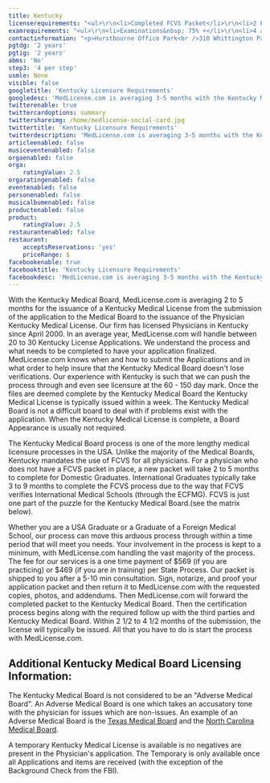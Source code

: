 ```yaml
---
title: Kentucky
licenserequirements: "<ul>\r\n<li>Completed FCVS Packet</li>\r\n<li>2 Physician References</li>\r\n<li>AMA/AOA Profile</li>\r\n<li>All State Medical Licenses</li>\r\n<li>NPDB-HIPDB Report</li>\r\n<li>Employment and Privileges for past 10 years</li>\r\n<li>FSMB Disciplinary Board Action Report</li>\r\n<li>HIV CME (2 hours - approved KY Vendor)</li>\r\n<li>Fingerprint Cards/Criminal Background Check</li>\r\n</ul>"
examrequirements: "<ul>\r\n<li>Examinations&nbsp; 75% +</li>\r\n<li>4 attempt limit on Step 3 of USMLE</li>\r\n<li>no year limit- USMLE</li>\r\n<li>2 years PGY for USA Grads</li>\r\n<li>2 years PGY for International Grads</li>\r\n<li>State Exam Accepted if Pre-1975</li>\r\n<li>No SPEX Exam Requirement&nbsp;</li>\r\n</ul>"
contactinformation: "<p>Hurstbourne Office Park<br />310 Whittington Parkway, Suite 1B<br />Louisville, KY 40222<br />Phone: (502) 429-7150<br />Fax: (502) 429-7158</p>\r\n<p><a href=\"http://www.kbml.ky.gov/\">kbml.ky.gov</a></p>"
pgtdg: '2 years'
pgtig: '2 years'
abms: 'No'
step3: '4 per step'
usmle: None
visible: false
googletitle: 'Kentucky Licensure Requirements'
googledesc: 'MedLicense.com is averaging 3-5 months with the Kentucky Medical Board for the issuance of a Kentucky Medical License. Kentucky is one of the more lengthy medical licensure processes in the US and our experience is such that we can push the process through and see licensure at the 60 - 150 day mark.'
twitterenable: true
twittercardoptions: summary
twittershareimg: /home/medlicense-social-card.jpg
twittertitle: 'Kentucky Licensure Requirements'
twitterdescription: 'MedLicense.com is averaging 3-5 months with the Kentucky Medical Board for the issuance of a Kentucky Medical License. Kentucky is one of the more lengthy medical licensure processes in the US and our experience is such that we can push the process through and see licensure at the 60 - 150 day mark.'
articleenabled: false
musiceventenabled: false
orgaenabled: false
orga:
    ratingValue: 2.5
orgaratingenabled: false
eventenabled: false
personenabled: false
musicalbumenabled: false
productenabled: false
product:
    ratingValue: 2.5
restaurantenabled: false
restaurant:
    acceptsReservations: 'yes'
    priceRange: $
facebookenable: true
facebooktitle: 'Kentucky Licensure Requirements'
facebookdesc: 'MedLicense.com is averaging 3-5 months with the Kentucky Medical Board for the issuance of a Kentucky Medical License. Kentucky is one of the more lengthy medical licensure processes in the US and our experience is such that we can push the process through and see licensure at the 60 - 150 day mark.'
---
```


<p>With the Kentucky Medical Board, MedLicense.com is averaging 2 to 5 months for the issuance of a Kentucky Medical License from the submission of the application to the Medical Board to the issuance of the Physician Kentucky Medical License. Our firm has licensed Physicians in Kentucky since April 2000. In an average year, MedLicense.com will handle between 20 to 30 Kentucky License Applications. We understand the process and what needs to be completed to have your application finalized. MedLicense.com knows when and how to submit the Applications and in what order to help insure that the Kentucky Medical Board doesn't lose verifications. Our experience with Kentucky is such that we can push the process through and even see licensure at the 60 - 150 day mark. Once the files are deemed complete by the Kentucky Medical Board the Kentucky Medical License is typically issued within a week. The Kentucky Medical Board is not a difficult board to deal with if problems exist with the application. When the Kentucky Medical License is complete, a Board Appearance is usually not required.</p>
<p>The Kentucky Medical Board process is one of the more lengthy medical licensure processes in the USA. Unlike the majority of the Medical Boards, Kentucky mandates the use of FCVS for all physicians. For a physician who does not have a FCVS packet in place, a new packet will take 2 to 5 months to complete for Domestic Graduates. International Graduates typically take 3 to 9 months to complete the FCVS process due to the way that FCVS verifies International Medical Schools (through the ECFMG). FCVS is just one part of the puzzle for the Kentucky Medical Board.(see the matrix below).</p>
<p>Whether you are a USA Graduate or a Graduate of a Foreign Medical School, our process can move this arduous process through within a time period that will meet you needs. Your involvement in the process is kept to a minimum, with MedLicense.com handling the vast majority of the process. The fee for our services is a one time payment of $569 (if you are practicing) or $469 (if you are in training) per State Process. Our packet is shipped to you after a 5-10 min consultation. Sign, notarize, and proof your application packet and then return it to MedLicense.com with the requested copies, photos, and addendums. Then MedLicense.com will forward the completed packet to the Kentucky Medical Board. Then the certification process begins along with the required follow up with the third parties and Kentucky Medical Board. Within 2 1/2 to 4 1/2 months of the submission, the license will typically be issued. All that you have to do is start the process with MedLicense.com.</p>
<h2 id="mcetoc_1cdqefla30">Additional Kentucky Medical Board Licensing Information:</h2>
<p>The Kentucky Medical Board is not considered to be an "Adverse Medical Board". An Adverse Medical Board is one which takes an accusatory tone with the physician for issues which are non-issues. An example of an Adverse Medical Board is the <a href="../../licensure-information/state-licensure-requirements/texas">Texas Medical Board</a> and the <a href="../../licensure-information/state-licensure-requirements/north-carolina">North Carolina Medical Board</a>.</p>
<p>A temporary Kentucky Medical License is available is no negatives are present in the Physician's application. The Temporary is only available once all Applications and items are received (with the exception of the Background Check from the FBI).</p>